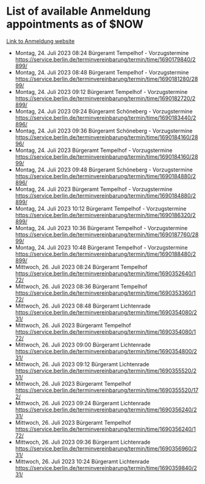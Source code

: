 # List of available Anmeldung appointments as of $NOW
[Link to Anmeldung website](https://service.berlin.de/terminvereinbarung/termin/tag.php?termin=1&anliegen[]=120686&dienstleisterlist=122210,122217,327316,122219,327312,122227,327314,122231,327346,122243,327348,122254,122252,329742,122260,329745,122262,329748,122271,327278,122273,327274,122277,327276,330436,122280,327294,122282,327290,122284,327292,122291,327270,122285,327266,122286,327264,122296,327268,150230,329760,122297,327286,122294,327284,122312,329763,122314,329775,122304,327330,122311,327334,122309,327332,317869,122281,327352,122279,329772,122283,122276,327324,122274,327326,122267,329766,122246,327318,122251,327320,122257,327322,122208,327298,122226,327300&herkunft=http%3A%2F%2Fservice.berlin.de%2Fdienstleistung%2F120686%2F)
- Montag, 24. Juli 2023 08:24 Bürgeramt Tempelhof - Vorzugstermine https://service.berlin.de/terminvereinbarung/termin/time/1690179840/2899/
- Montag, 24. Juli 2023 08:48 Bürgeramt Tempelhof - Vorzugstermine https://service.berlin.de/terminvereinbarung/termin/time/1690181280/2899/
- Montag, 24. Juli 2023 09:12 Bürgeramt Tempelhof - Vorzugstermine https://service.berlin.de/terminvereinbarung/termin/time/1690182720/2899/
- Montag, 24. Juli 2023 09:24 Bürgeramt Schöneberg - Vorzugstermine https://service.berlin.de/terminvereinbarung/termin/time/1690183440/2896/
- Montag, 24. Juli 2023 09:36 Bürgeramt Schöneberg - Vorzugstermine https://service.berlin.de/terminvereinbarung/termin/time/1690184160/2896/
- Montag, 24. Juli 2023  Bürgeramt Tempelhof - Vorzugstermine https://service.berlin.de/terminvereinbarung/termin/time/1690184160/2899/
- Montag, 24. Juli 2023 09:48 Bürgeramt Schöneberg - Vorzugstermine https://service.berlin.de/terminvereinbarung/termin/time/1690184880/2896/
- Montag, 24. Juli 2023  Bürgeramt Tempelhof - Vorzugstermine https://service.berlin.de/terminvereinbarung/termin/time/1690184880/2899/
- Montag, 24. Juli 2023 10:12 Bürgeramt Tempelhof - Vorzugstermine https://service.berlin.de/terminvereinbarung/termin/time/1690186320/2899/
- Montag, 24. Juli 2023 10:36 Bürgeramt Tempelhof - Vorzugstermine https://service.berlin.de/terminvereinbarung/termin/time/1690187760/2899/
- Montag, 24. Juli 2023 10:48 Bürgeramt Tempelhof - Vorzugstermine https://service.berlin.de/terminvereinbarung/termin/time/1690188480/2899/
- Mittwoch, 26. Juli 2023 08:24 Bürgeramt Tempelhof https://service.berlin.de/terminvereinbarung/termin/time/1690352640/172/
- Mittwoch, 26. Juli 2023 08:36 Bürgeramt Tempelhof https://service.berlin.de/terminvereinbarung/termin/time/1690353360/172/
- Mittwoch, 26. Juli 2023 08:48 Bürgeramt Lichtenrade https://service.berlin.de/terminvereinbarung/termin/time/1690354080/231/
- Mittwoch, 26. Juli 2023  Bürgeramt Tempelhof https://service.berlin.de/terminvereinbarung/termin/time/1690354080/172/
- Mittwoch, 26. Juli 2023 09:00 Bürgeramt Lichtenrade https://service.berlin.de/terminvereinbarung/termin/time/1690354800/231/
- Mittwoch, 26. Juli 2023 09:12 Bürgeramt Lichtenrade https://service.berlin.de/terminvereinbarung/termin/time/1690355520/231/
- Mittwoch, 26. Juli 2023  Bürgeramt Tempelhof https://service.berlin.de/terminvereinbarung/termin/time/1690355520/172/
- Mittwoch, 26. Juli 2023 09:24 Bürgeramt Lichtenrade https://service.berlin.de/terminvereinbarung/termin/time/1690356240/231/
- Mittwoch, 26. Juli 2023  Bürgeramt Tempelhof https://service.berlin.de/terminvereinbarung/termin/time/1690356240/172/
- Mittwoch, 26. Juli 2023 09:36 Bürgeramt Lichtenrade https://service.berlin.de/terminvereinbarung/termin/time/1690356960/231/
- Mittwoch, 26. Juli 2023 10:24 Bürgeramt Lichtenrade https://service.berlin.de/terminvereinbarung/termin/time/1690359840/231/
